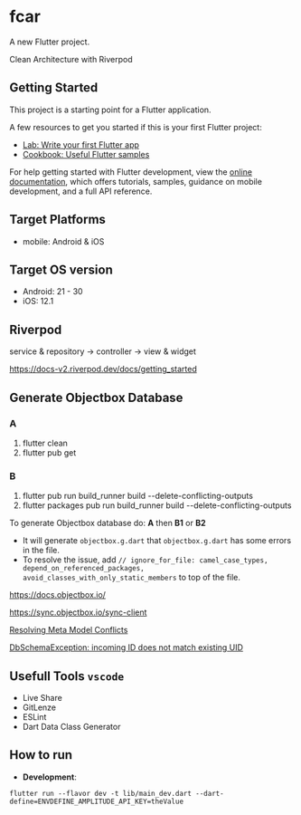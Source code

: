 # fcar

A new Flutter project.

Clean Architecture with Riverpod

## Getting Started

This project is a starting point for a Flutter application.

A few resources to get you started if this is your first Flutter project:

- [Lab: Write your first Flutter app](https://docs.flutter.dev/get-started/codelab)
- [Cookbook: Useful Flutter samples](https://docs.flutter.dev/cookbook)

For help getting started with Flutter development, view the
[online documentation](https://docs.flutter.dev/), which offers tutorials,
samples, guidance on mobile development, and a full API reference.

## Target Platforms

- mobile: Android & iOS

## Target OS version

- Android: 21 - 30
- iOS: 12.1

## Riverpod

service & repository -> controller -> view & widget

https://docs-v2.riverpod.dev/docs/getting_started

## Generate Objectbox Database

### A

1. flutter clean
2. flutter pub get

### B

1. flutter pub run build_runner build --delete-conflicting-outputs
2. flutter packages pub run build_runner build --delete-conflicting-outputs

To generate Objectbox database do:
**A** then **B1** or **B2**

- It will generate `objectbox.g.dart` that `objectbox.g.dart` has some errors in the file.
- To resolve the issue, add `// ignore_for_file: camel_case_types, depend_on_referenced_packages, avoid_classes_with_only_static_members` to top of the file.

https://docs.objectbox.io/

https://sync.objectbox.io/sync-client

[Resolving Meta Model Conflicts](https://docs.objectbox.io/advanced/meta-model-ids-and-uids#resolving-meta-model-conflicts)

[DbSchemaException: incoming ID does not match existing UID](https://docs.objectbox.io/troubleshooting#dbschemaexception-incoming-id-does-not-match-existing-uid)

## Usefull Tools `vscode`

- Live Share
- GitLenze
- ESLint
- Dart Data Class Generator

## How to run

- **Development**:

```plaintext
flutter run --flavor dev -t lib/main_dev.dart --dart-define=ENVDEFINE_AMPLITUDE_API_KEY=theValue
```
